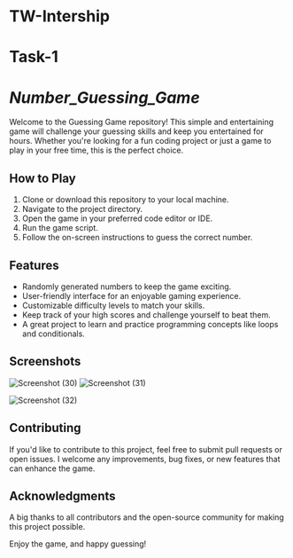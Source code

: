 # TW-Intership

# Task-1

# *Number_Guessing_Game*



Welcome to the Guessing Game repository! This simple and entertaining game will challenge your guessing skills and keep you entertained for hours. Whether you're looking for a fun coding project or just a game to play in your free time, this is the perfect choice.

## How to Play

1. Clone or download this repository to your local machine.
2. Navigate to the project directory.
3. Open the game in your preferred code editor or IDE.
4. Run the game script.
5. Follow the on-screen instructions to guess the correct number.

## Features

- Randomly generated numbers to keep the game exciting.
- User-friendly interface for an enjoyable gaming experience.
- Customizable difficulty levels to match your skills.
- Keep track of your high scores and challenge yourself to beat them.
- A great project to learn and practice programming concepts like loops and conditionals.

## Screenshots


![Screenshot (30)](https://github.com/Yash001293/TW-Intership/assets/140150826/9734a968-1b8e-47f2-8c6d-403fd7b055a6)
![Screenshot (31)](https://github.com/Yash001293/TW-Intership/assets/140150826/8bd584d1-85be-493e-9695-cbcf37ac6162)

![Screenshot (32)](https://github.com/Yash001293/TW-Intership/assets/140150826/313f3abe-5bd0-44a1-84e7-8a0a9926a23b)





## Contributing

If you'd like to contribute to this project, feel free to submit pull requests or open issues. I welcome any improvements, bug fixes, or new features that can enhance the game.


## Acknowledgments

A big thanks to all contributors and the open-source community for making this project possible.

Enjoy the game, and happy guessing!
